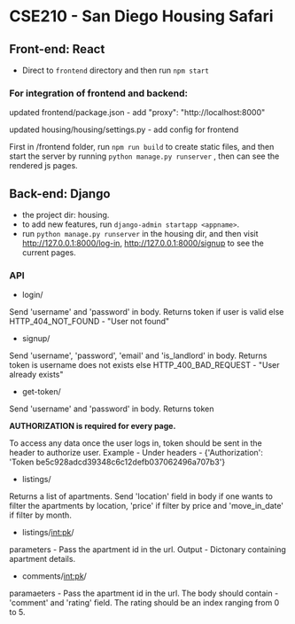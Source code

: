 # CSE210 - San Diego Housing Safari

## Front-end: React

* Direct to `frontend` directory and then run `npm start`

### For integration of frontend and backend: 

updated frontend/package.json - add "proxy": "http://localhost:8000"

updated housing/housing/settings.py - add config for frontend 

First in /frontend folder, run `npm run build` to create static files, and then start the server by running `python manage.py runserver` , then can see the rendered js pages. 



## Back-end: Django
* the project dir: housing. 
* to add new features, run `django-admin startapp <appname>`. 
* run `python manage.py runserver` in the housing dir, and then visit http://127.0.0.1:8000/log-in, http://127.0.0.1:8000/signup to see the current pages. 

### API
* login/

Send 'username' and 'password' in body. Returns token if user is valid else HTTP_404_NOT_FOUND - "User not found"

* signup/

Send 'username', 'password', 'email' and 'is_landlord' in body. Returns token is username does not exists else HTTP_400_BAD_REQUEST - "User already exists"

* get-token/

Send 'username' and 'password' in body. Returns token

**AUTHORIZATION is required for every page.**

To access any data once the user logs in, token should be sent in the header to authorize user.
Example - Under headers - {'Authorization': 'Token be5c928adcd39348c6c12defb037062496a707b3'}

* listings/

Returns a list of apartments. Send 'location' field in body if one wants to filter the apartments by location, 'price' if filter by price and 'move_in_date' if filter by month.

* listings/<int:pk>/

parameters - Pass the apartment id in the url.
Output - Dictonary containing apartment details.

* comments/<int:pk>/

paramaeters - Pass the apartment id in the url. 
The body should contain - 'comment' and 'rating' field. The rating should be an index ranging from 0 to 5.

